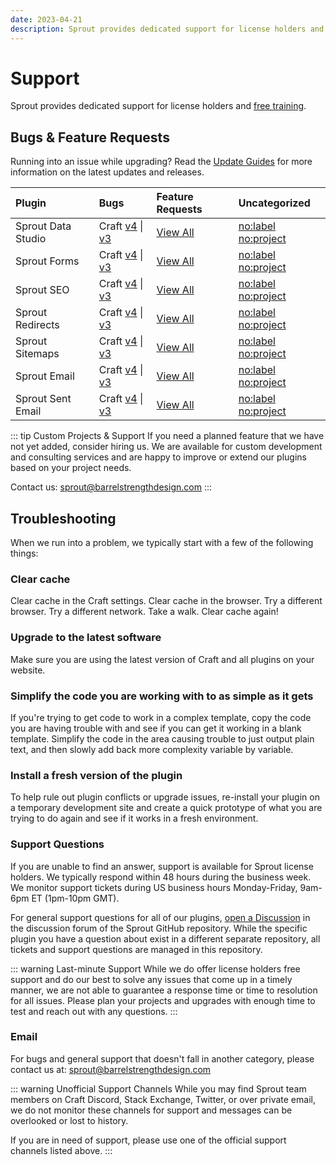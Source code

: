 ```yaml
---
date: 2023-04-21
description: Sprout provides dedicated support for license holders and free training.
---
```


# Support

Sprout provides dedicated support for license holders and [free training](./training.md).

## Bugs & Feature Requests

Running into an issue while upgrading? Read the [Update Guides](../configuration/updates.md) for more information on the latest updates and releases.

| Plugin            | Bugs                                       | Feature Requests     | Uncategorized    |
|:----------------- |:-------------------                        |:-------------------- |:------------------- |
| Sprout Data Studio | Craft [v4][#Reports4B] \| [v3][#Reports3B]    | [View All][#ReportsFR]  | [no:label][#ReportsNL] [no:project][#ReportsNP] |
| Sprout Forms      | Craft [v4][#Forms4B] \| [v3][#Forms3B]      | [View All][#FormsFR]    | [no:label][#FormsNL] [no:project][#FormsNP]   |
| Sprout SEO        | Craft [v4][#Seo4B] \| [v3][#Seo3B]        | [View All][#SeoFR]      | [no:label][#SeoNL] [no:project][#SeoNP]     |
| Sprout Redirects  | Craft [v4][#Redirects4B] \| [v3][#Redirects3B]  | [View All][#RedirectsFR]| [no:label][#RedirectsNL] [no:project][#RedirectsNP] |
| Sprout Sitemaps   | Craft [v4][#Sitemaps4B] \| [v3][#Sitemaps3B]   | [View All][#SitemapsFR] | [no:label][#SitemapsNL] [no:project][#SitemapsNP] |
| Sprout Email      | Craft [v4][#Email4B] \| [v3][#Email3B]      | [View All][#EmailFR]    | [no:label][#EmailNL] [no:project][#EmailNP]   |
| Sprout Sent Email | Craft [v4][#SentEmail4B] \| [v3][#SentEmail3B]      | [View All][#SentEmailFR]    | [no:label][#SentEmailNL] [no:project][#SentEmailNP] |

::: tip Custom Projects & Support
If you need a planned feature that we have not yet added, consider hiring us. We are available for custom development and consulting services and are happy to improve or extend our plugins based on your project needs.

Contact us: [sprout@barrelstrengthdesign.com](mailto:sprout@barrelstrengthdesign.com)
:::

## Troubleshooting

When we run into a problem, we typically start with a few of the following things:

### Clear cache

Clear cache in the Craft settings. Clear cache in the browser. Try a different browser. Try a different network. Take a walk. Clear cache again!

### Upgrade to the latest software

Make sure you are using the latest version of Craft and all plugins on your website.

### Simplify the code you are working with to as simple as it gets

If you're trying to get code to work in a complex template, copy the code you are having trouble with and see if you can get it working in a blank template. Simplify the code in the area causing trouble to just output plain text, and then slowly add back more complexity variable by variable.

### Install a fresh version of the plugin

To help rule out plugin conflicts or upgrade issues, re-install your plugin on a temporary development site and create a quick prototype of what you are trying to do again and see if it works in a fresh environment.

### Support Questions

If you are unable to find an answer, support is available for Sprout license holders. We typically respond within 48 hours during the business week. We monitor support tickets during US business hours Monday-Friday, 9am-6pm ET (1pm-10pm GMT).

For general support questions for all of our plugins, [open a Discussion](https://github.com/barrelstrength/sprout/discussions/categories/q-a) in the discussion forum of the Sprout GitHub repository. While the specific plugin you have a question about exist in a different separate repository, all tickets and support questions are managed in this repository. 

::: warning Last-minute Support
While we do offer license holders free support and do our best to solve any issues that come up in a timely manner, we are not able to guarantee a response time or time to resolution for all issues. Please plan your projects and upgrades with enough time to test and reach out with any questions.
:::

### Email

For bugs and general support that doesn't fall in another category, please contact us at: [sprout@barrelstrengthdesign.com](mailto:sprout@barrelstrengthdesign.com)

::: warning Unofficial Support Channels
While you may find Sprout team members on Craft Discord, Stack Exchange, Twitter, or over private email, we do not monitor these channels for support and messages can be overlooked or lost to history.

If you are in need of support, please use one of the official support channels listed above.
:::


[#Forms3B]: https://github.com/barrelstrength/craft-sprout-forms/issues?q=is%3Aissue+is%3Aopen+label%3Abug+label%3Ac3

[#Seo3B]: https://github.com/barrelstrength/craft-sprout-seo/issues?&q=is%3Aissue+is%3Aopen+label%3Abug+label%3Ac3

[#Redirects3B]: https://github.com/barrelstrength/craft-sprout-redirects/issues?q=is%3Aissue+is%3Aopen+label%3Abug+label%3Ac3

[#Sitemaps3B]: https://github.com/barrelstrength/craft-sprout-sitemaps/issues?q=is%3Aissue+is%3Aopen+label%3Abug+label%3Ac3

[#Email3B]: https://github.com/barrelstrength/craft-sprout-email/issues?q=is%3Aissue+is%3Aopen+label%3Abug+label%3Ac3

[#SentEmail3B]: https://github.com/barrelstrength/craft-sprout-sent-email/issues?q=is%3Aissue+is%3Aopen+label%3Abug+label%3Ac3

[#Reports3B]: https://github.com/barrelstrength/craft-sprout-data-studio/issues?q=is%3Aissue+is%3Aopen+label%3Abug+label%3Ac3

[#Forms4B]: https://github.com/barrelstrength/craft-sprout-forms/issues?q=is%3Aissue+is%3Aopen+label%3Abug+label%3Ac4

[#Seo4B]: https://github.com/barrelstrength/craft-sprout-seo/issues?&q=is%3Aissue+is%3Aopen+label%3Abug+label%3Ac4

[#Redirects4B]: https://github.com/barrelstrength/craft-sprout-redirects/issues?q=is%3Aissue+is%3Aopen+label%3Abug+label%3Ac4

[#Sitemaps4B]: https://github.com/barrelstrength/craft-sprout-sitemaps/issues?q=is%3Aissue+is%3Aopen+label%3Abug+label%3Ac4

[#Email4B]: https://github.com/barrelstrength/craft-sprout-email/issues?q=is%3Aissue+is%3Aopen+label%3Abug+label%3Ac4

[#SentEmail4B]: https://github.com/barrelstrength/craft-sprout-sent-email/issues?q=is%3Aissue+is%3Aopen+label%3Abug+label%3Ac4

[#Reports4B]: https://github.com/barrelstrength/craft-sprout-data-studio/issues?q=is%3Aissue+is%3Aopen+label%3Abug+label%3Ac4

[#FormsFR]: https://github.com/barrelstrength/craft-sprout-forms/issues?q=is%3Aopen+is%3Aissue+label%3Afeature

[#SeoFR]: https://github.com/barrelstrength/craft-sprout-seo/issues?q=is%3Aopen+is%3Aissue+label%3Afeature

[#RedirectsFR]: https://github.com/barrelstrength/craft-sprout-redirects/issues?q=is%3Aopen+is%3Aissue+label%3Afeature

[#SitemapsFR]: https://github.com/barrelstrength/craft-sprout-sitemaps/issues?q=is%3Aopen+is%3Aissue+label%3Afeature

[#EmailFR]: https://github.com/barrelstrength/craft-sprout-email/issues?q=is%3Aopen+is%3Aissue+label%3Afeature

[#SentEmailFR]: https://github.com/barrelstrength/craft-sprout-sent-email/issues?q=is%3Aopen+is%3Aissue+label%3Afeature

[#ReportsFR]: https://github.com/barrelstrength/craft-sprout-data-studio/issues?q=is%3Aopen+is%3Aissue+label%3Afeature

[#FormsNL]: https://github.com/barrelstrength/craft-sprout-forms/issues?q=is%3Aissue+is%3Aopen+no%3Alabel

[#SeoNL]: https://github.com/barrelstrength/craft-sprout-seo/issues?q=is%3Aissue+is%3Aopen+no%3Alabel

[#RedirectsNL]: https://github.com/barrelstrength/craft-sprout-redirects/issues?q=is%3Aissue+is%3Aopen+no%3Alabel

[#SitemapsNL]: https://github.com/barrelstrength/craft-sprout-sitemaps/issues?q=is%3Aissue+is%3Aopen+no%3Alabel

[#EmailNL]: https://github.com/barrelstrength/craft-sprout-email/issues?q=is%3Aissue+is%3Aopen+no%3Alabel

[#SentEmailNL]: https://github.com/barrelstrength/craft-sprout-sent-email/issues?q=is%3Aissue+is%3Aopen+no%3Alabel

[#ReportsNL]: https://github.com/barrelstrength/craft-sprout-data-studio/issues?q=is%3Aissue+is%3Aopen+no%3Alabel

[#FormsNP]: https://github.com/barrelstrength/craft-sprout-forms/issues?q=is%3Aissue+is%3Aopen+no%3Aproject

[#SeoNP]: https://github.com/barrelstrength/craft-sprout-seo/issues?q=is%3Aissue+is%3Aopen+no%3Aproject

[#RedirectsNP]: https://github.com/barrelstrength/craft-sprout-redirects/issues?q=is%3Aissue+is%3Aopen+no%3Aproject

[#SitemapsNP]: https://github.com/barrelstrength/craft-sprout-sitemaps/issues?q=is%3Aissue+is%3Aopen+no%3Aproject

[#EmailNP]: https://github.com/barrelstrength/craft-sprout-email/issues?q=is%3Aissue+is%3Aopen+no%3Aproject

[#SentEmailNP]: https://github.com/barrelstrength/craft-sprout-sent-email/issues?q=is%3Aissue+is%3Aopen+no%3Aproject

[#ReportsNP]: https://github.com/barrelstrength/craft-sprout-data-studio/issues?q=is%3Aissue+is%3Aopen+no%3Aproject


